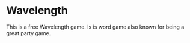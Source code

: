 # Wavelength
This is a free Wavelength game. Is is word game also known for being a great party game.
